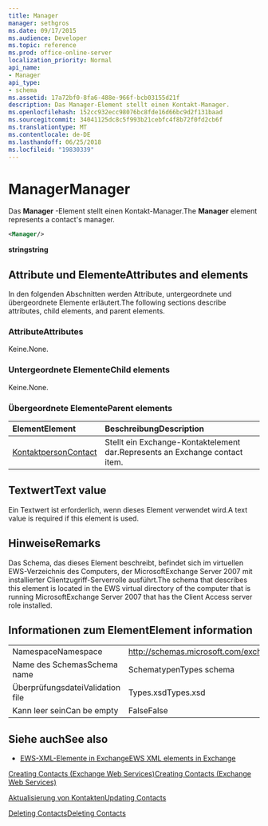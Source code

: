 ```yaml
---
title: Manager
manager: sethgros
ms.date: 09/17/2015
ms.audience: Developer
ms.topic: reference
ms.prod: office-online-server
localization_priority: Normal
api_name:
- Manager
api_type:
- schema
ms.assetid: 17a72bf0-8fa6-488e-966f-bcb03155d21f
description: Das Manager-Element stellt einen Kontakt-Manager.
ms.openlocfilehash: 152cc932ecc98076bc8fde16d66bc9d2f131baad
ms.sourcegitcommit: 34041125dc8c5f993b21cebfc4f8b72f0fd2cb6f
ms.translationtype: MT
ms.contentlocale: de-DE
ms.lasthandoff: 06/25/2018
ms.locfileid: "19830339"
---
```

# <a name="manager"></a><span data-ttu-id="dd662-103">Manager</span><span class="sxs-lookup"><span data-stu-id="dd662-103">Manager</span></span>

<span data-ttu-id="dd662-104">Das **Manager** -Element stellt einen Kontakt-Manager.</span><span class="sxs-lookup"><span data-stu-id="dd662-104">The **Manager** element represents a contact's manager.</span></span> 
  
```xml
<Manager/>
```

 <span data-ttu-id="dd662-105">**string**</span><span class="sxs-lookup"><span data-stu-id="dd662-105">**string**</span></span>
## <a name="attributes-and-elements"></a><span data-ttu-id="dd662-106">Attribute und Elemente</span><span class="sxs-lookup"><span data-stu-id="dd662-106">Attributes and elements</span></span>

<span data-ttu-id="dd662-107">In den folgenden Abschnitten werden Attribute, untergeordnete und übergeordnete Elemente erläutert.</span><span class="sxs-lookup"><span data-stu-id="dd662-107">The following sections describe attributes, child elements, and parent elements.</span></span>
  
### <a name="attributes"></a><span data-ttu-id="dd662-108">Attribute</span><span class="sxs-lookup"><span data-stu-id="dd662-108">Attributes</span></span>

<span data-ttu-id="dd662-109">Keine.</span><span class="sxs-lookup"><span data-stu-id="dd662-109">None.</span></span>
  
### <a name="child-elements"></a><span data-ttu-id="dd662-110">Untergeordnete Elemente</span><span class="sxs-lookup"><span data-stu-id="dd662-110">Child elements</span></span>

<span data-ttu-id="dd662-111">Keine.</span><span class="sxs-lookup"><span data-stu-id="dd662-111">None.</span></span>
  
### <a name="parent-elements"></a><span data-ttu-id="dd662-112">Übergeordnete Elemente</span><span class="sxs-lookup"><span data-stu-id="dd662-112">Parent elements</span></span>

|<span data-ttu-id="dd662-113">**Element**</span><span class="sxs-lookup"><span data-stu-id="dd662-113">**Element**</span></span>|<span data-ttu-id="dd662-114">**Beschreibung**</span><span class="sxs-lookup"><span data-stu-id="dd662-114">**Description**</span></span>|
|:-----|:-----|
|[<span data-ttu-id="dd662-115">Kontaktperson</span><span class="sxs-lookup"><span data-stu-id="dd662-115">Contact</span></span>](contact.md) <br/> |<span data-ttu-id="dd662-116">Stellt ein Exchange-Kontaktelement dar.</span><span class="sxs-lookup"><span data-stu-id="dd662-116">Represents an Exchange contact item.</span></span>  <br/> |
   
## <a name="text-value"></a><span data-ttu-id="dd662-117">Textwert</span><span class="sxs-lookup"><span data-stu-id="dd662-117">Text value</span></span>

<span data-ttu-id="dd662-118">Ein Textwert ist erforderlich, wenn dieses Element verwendet wird.</span><span class="sxs-lookup"><span data-stu-id="dd662-118">A text value is required if this element is used.</span></span>
  
## <a name="remarks"></a><span data-ttu-id="dd662-119">Hinweise</span><span class="sxs-lookup"><span data-stu-id="dd662-119">Remarks</span></span>

<span data-ttu-id="dd662-120">Das Schema, das dieses Element beschreibt, befindet sich im virtuellen EWS-Verzeichnis des Computers, der MicrosoftExchange Server 2007 mit installierter Clientzugriff-Serverrolle ausführt.</span><span class="sxs-lookup"><span data-stu-id="dd662-120">The schema that describes this element is located in the EWS virtual directory of the computer that is running MicrosoftExchange Server 2007 that has the Client Access server role installed.</span></span>
  
## <a name="element-information"></a><span data-ttu-id="dd662-121">Informationen zum Element</span><span class="sxs-lookup"><span data-stu-id="dd662-121">Element information</span></span>

|||
|:-----|:-----|
|<span data-ttu-id="dd662-122">Namespace</span><span class="sxs-lookup"><span data-stu-id="dd662-122">Namespace</span></span>  <br/> |http://schemas.microsoft.com/exchange/services/2006/types  <br/> |
|<span data-ttu-id="dd662-123">Name des Schemas</span><span class="sxs-lookup"><span data-stu-id="dd662-123">Schema name</span></span>  <br/> |<span data-ttu-id="dd662-124">Schematypen</span><span class="sxs-lookup"><span data-stu-id="dd662-124">Types schema</span></span>  <br/> |
|<span data-ttu-id="dd662-125">Überprüfungsdatei</span><span class="sxs-lookup"><span data-stu-id="dd662-125">Validation file</span></span>  <br/> |<span data-ttu-id="dd662-126">Types.xsd</span><span class="sxs-lookup"><span data-stu-id="dd662-126">Types.xsd</span></span>  <br/> |
|<span data-ttu-id="dd662-127">Kann leer sein</span><span class="sxs-lookup"><span data-stu-id="dd662-127">Can be empty</span></span>  <br/> |<span data-ttu-id="dd662-128">False</span><span class="sxs-lookup"><span data-stu-id="dd662-128">False</span></span>  <br/> |
   
## <a name="see-also"></a><span data-ttu-id="dd662-129">Siehe auch</span><span class="sxs-lookup"><span data-stu-id="dd662-129">See also</span></span>



- [<span data-ttu-id="dd662-130">EWS-XML-Elemente in Exchange</span><span class="sxs-lookup"><span data-stu-id="dd662-130">EWS XML elements in Exchange</span></span>](ews-xml-elements-in-exchange.md)


[<span data-ttu-id="dd662-131">Creating Contacts (Exchange Web Services)</span><span class="sxs-lookup"><span data-stu-id="dd662-131">Creating Contacts (Exchange Web Services)</span></span>](http://msdn.microsoft.com/library/4845917e-70d1-481c-bbd7-011ec6571789%28Office.15%29.aspx)
  
[<span data-ttu-id="dd662-132">Aktualisierung von Kontakten</span><span class="sxs-lookup"><span data-stu-id="dd662-132">Updating Contacts</span></span>](http://msdn.microsoft.com/library/9a865953-b94a-4229-b632-2dee433314be%28Office.15%29.aspx)
  
[<span data-ttu-id="dd662-133">Deleting Contacts</span><span class="sxs-lookup"><span data-stu-id="dd662-133">Deleting Contacts</span></span>](http://msdn.microsoft.com/library/fcc3dc84-cd3e-455e-a1a7-ae6921c9b588%28Office.15%29.aspx)

